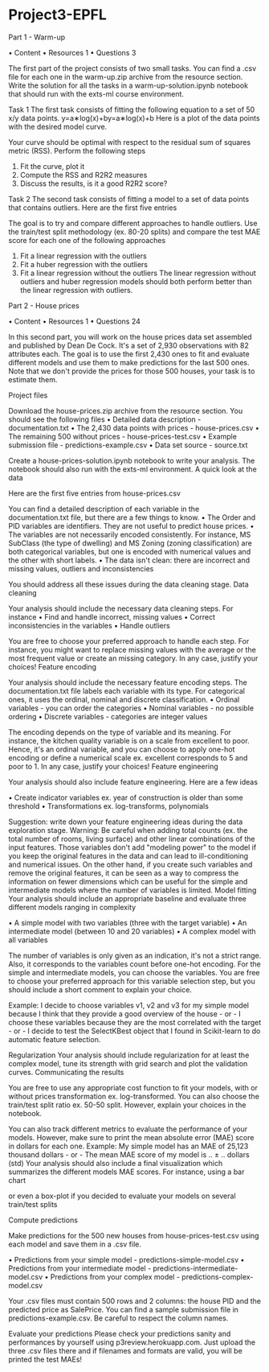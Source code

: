 # Project3-EPFL
 Part 1 - Warm-up
 
•	Content
•	Resources 1
•	Questions 3

The first part of the project consists of two small tasks. You can find a .csv file for each one in the warm-up.zip archive from the resource section. Write the solution for all the tasks in a warm-up-solution.ipynb notebook that should run with the exts-ml course environment.

Task 1
The first task consists of fitting the following equation to a set of 50 x/y data points.
y=a∗log(x)+by=a∗log⁡(x)+b
Here is a plot of the data points with the desired model curve.
 
Your curve should be optimal with respect to the residual sum of squares metric (RSS). Perform the following steps

1.	Fit the curve, plot it
2.	Compute the RSS and R2R2 measures
3.	Discuss the results, is it a good R2R2 score?

Task 2
The second task consists of fitting a model to a set of data points that contains outliers. Here are the first five entries
 
The goal is to try and compare different approaches to handle outliers. Use the train/test split methodology (ex. 80-20 splits) and compare the test MAE score for each one of the following approaches
1.	Fit a linear regression with the outliers
2.	Fit a huber regression with the outliers
3.	Fit a linear regression without the outliers
The linear regression without outliers and huber regression models should both perform better than the linear regression with outliers.

Part 2 - House prices

•	Content
•	Resources 1
•	Questions 24

In this second part, you will work on the house prices data set assembled and published by Dean De Cock. It's a set of 2,930 observations with 82 attributes each. The goal is to use the first 2,430 ones to fit and evaluate different models and use them to make predictions for the last 500 ones. Note that we don't provide the prices for those 500 houses, your task is to estimate them.

Project files

Download the house-prices.zip archive from the resource section. You should see the following files
•	Detailed data description - documentation.txt
•	The 2,430 data points with prices - house-prices.csv
•	The remaining 500 without prices - house-prices-test.csv
•	Example submission file - predictions-example.csv
•	Data set source - source.txt

Create a house-prices-solution.ipynb notebook to write your analysis. The notebook should also run with the exts-ml environment.
A quick look at the data

Here are the first five entries from house-prices.csv
 
You can find a detailed description of each variable in the documentation.txt file, but there are a few things to know.
•	The Order and PID variables are identifiers. They are not useful to predict house prices.
•	The variables are not necessarily encoded consistently. For instance, MS SubClass (the type of dwelling) and MS Zoning (zoning classification) are both categorical variables, but one is encoded with numerical values and the other with short labels.
•	The data isn't clean: there are incorrect and missing values, outliers and inconsistencies

You should address all these issues during the data cleaning stage.
Data cleaning

Your analysis should include the necessary data cleaning steps. For instance
•	Find and handle incorrect, missing values
•	Correct inconsistencies in the variables
•	Handle outliers

You are free to choose your preferred approach to handle each step. For instance, you might want to replace missing values with the average or the most frequent value or create an missing category. In any case, justify your choices!
Feature encoding

Your analysis should include the necessary feature encoding steps. The documentation.txt file labels each variable with its type. For categorical ones, it uses the ordinal, nominal and discrete classification.
•	Ordinal variables - you can order the categories
•	Nominal variables - no possible ordering
•	Discrete variables - categories are integer values

The encoding depends on the type of variable and its meaning. For instance, the kitchen quality variable is on a scale from excellent to poor. Hence, it's an ordinal variable, and you can choose to apply one-hot encoding or define a numerical scale ex. excellent corresponds to 5 and poor to 1. In any case, justify your choices!
Feature engineering

Your analysis should also include feature engineering. Here are a few ideas

•	Create indicator variables ex. year of construction is older than some threshold
•	Transformations ex. log-transforms, polynomials

Suggestion: write down your feature engineering ideas during the data exploration stage.
Warning: Be careful when adding total counts (ex. the total number of rooms, living surface) and other linear combinations of the input features. Those variables don't add "modeling power" to the model if you keep the original features in the data and can lead to ill-conditioning and numerical issues. On the other hand, if you create such variables and remove the original features, it can be seen as a way to compress the information on fewer dimensions which can be useful for the simple and intermediate models where the number of variables is limited.
Model fitting
Your analysis should include an appropriate baseline and evaluate three different models ranging in complexity

•	A simple model with two variables (three with the target variable)
•	An intermediate model (between 10 and 20 variables)
•	A complex model with all variables

The number of variables is only given as an indication, it's not a strict range. Also, it corresponds to the variables count before one-hot encoding. For the simple and intermediate models, you can choose the variables. You are free to choose your preferred approach for this variable selection step, but you should include a short comment to explain your choice.

Example: I decide to choose variables v1, v2 and v3 for my simple model because I think that they provide a good overview of the house - or - I choose these variables because they are the most correlated with the target - or - I decide to test the SelectKBest object that I found in Scikit-learn to do automatic feature selection.

Regularization
Your analysis should include regularization for at least the complex model, tune its strength with grid search and plot the validation curves.
Communicating the results

You are free to use any appropriate cost function to fit your models, with or without prices transformation ex. log-transformed. You can also choose the train/test split ratio ex. 50-50 split. However, explain your choices in the notebook.

You can also track different metrics to evaluate the performance of your models. However, make sure to print the mean absolute error (MAE) score in dollars for each one.
Example: My simple model has an MAE of 25,123 thousand dollars - or - The mean MAE score of my model is .. ± .. dollars (std)
Your analysis should also include a final visualization which summarizes the different models MAE scores. For instance, using a bar chart
 
or even a box-plot if you decided to evaluate your models on several train/test splits
 
Compute predictions

Make predictions for the 500 new houses from house-prices-test.csv using each model and save them in a .csv file.

•	Predictions from your simple model - predictions-simple-model.csv
•	Predictions from your intermediate model - predictions-intermediate-model.csv
•	Predictions from your complex model - predictions-complex-model.csv

Your .csv files must contain 500 rows and 2 columns: the house PID and the predicted price as SalePrice.
You can find a sample submission file in predictions-example.csv. Be careful to respect the column names.
 
Evaluate your predictions
Please check your predictions sanity and performances by yourself using p3review.herokuapp.com.
Just upload the three .csv files there and if filenames and formats are valid, you will be printed the test MAEs!

